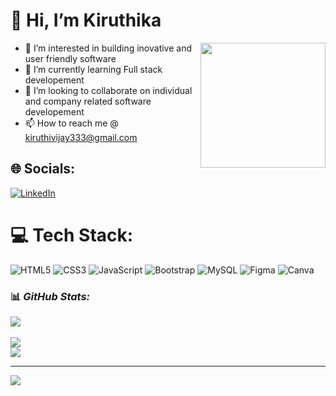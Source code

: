 # 👋 Hi, I’m Kiruthika
<img src="https://i.pinimg.com/564x/3f/2a/6d/3f2a6d8c5a8e59f89eacbbff2ff3a53b.jpg" width="200px" height="200px" align="right">

- 👀 I’m interested in building inovative and user friendly software
- 🌱 I’m currently learning Full stack developement 
- 💞️ I’m looking to collaborate on individual and company related software developement
- 📫 How to reach me @ kiruthivijay333@gmail.com



## 🌐 Socials:
[![LinkedIn](https://img.shields.io/badge/LinkedIn-%230077B5.svg?logo=linkedin&logoColor=white)](https://linkedin.com/in/kiruthika-vijayamurugan) 

# 💻 Tech Stack:
![HTML5](https://img.shields.io/badge/html5-%23E34F26.svg?style=for-the-badge&logo=html5&logoColor=white) ![CSS3](https://img.shields.io/badge/css3-%231572B6.svg?style=for-the-badge&logo=css3&logoColor=white) ![JavaScript](https://img.shields.io/badge/javascript-%23323330.svg?style=for-the-badge&logo=javascript&logoColor=%23F7DF1E) ![Bootstrap](https://img.shields.io/badge/bootstrap-%238511FA.svg?style=for-the-badge&logo=bootstrap&logoColor=white) ![MySQL](https://img.shields.io/badge/mysql-4479A1.svg?style=for-the-badge&logo=mysql&logoColor=white) ![Figma](https://img.shields.io/badge/figma-%23F24E1E.svg?style=for-the-badge&logo=figma&logoColor=white) ![Canva](https://img.shields.io/badge/Canva-%2300C4CC.svg?style=for-the-badge&logo=Canva&logoColor=white)
### 📊 *GitHub Stats:*
![](https://github-readme-stats.vercel.app/api?username=KiruthikaVijayamurugan&theme=dark&hide_border=false&include_all_commits=false&count_private=false)<br/><br/>
![](https://github-readme-streak-stats.herokuapp.com/?user=KiruthikaVijayamurugan&theme=dark&hide_border=false)<br/>
![](https://github-readme-stats.vercel.app/api/top-langs/?username=KiruthikaVijayamurugan&theme=dark&hide_border=false&include_all_commits=false&count_private=false&layout=compact)

---
[![](https://visitcount.itsvg.in/api?id=KiruthikaVijayamurugan&icon=0&color=0)](https://visitcount.itsvg.in)

<!-- Proudly created with GPRM ( https://gprm.itsvg.in ) -->
